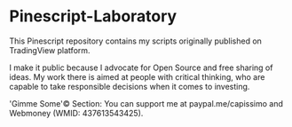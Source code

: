 # Pinescript-Laboratory
This Pinescript repository contains my scripts originally published on TradingView platform. 

I make it public because I advocate for Open Source and free sharing of ideas. My work there is aimed at people with critical thinking, who are capable to take responsible decisions when it comes to investing. 

'Gimme Some'© Section:
You can support me at paypal.me/capissimo and Webmoney (WMID: 437613543425). 
